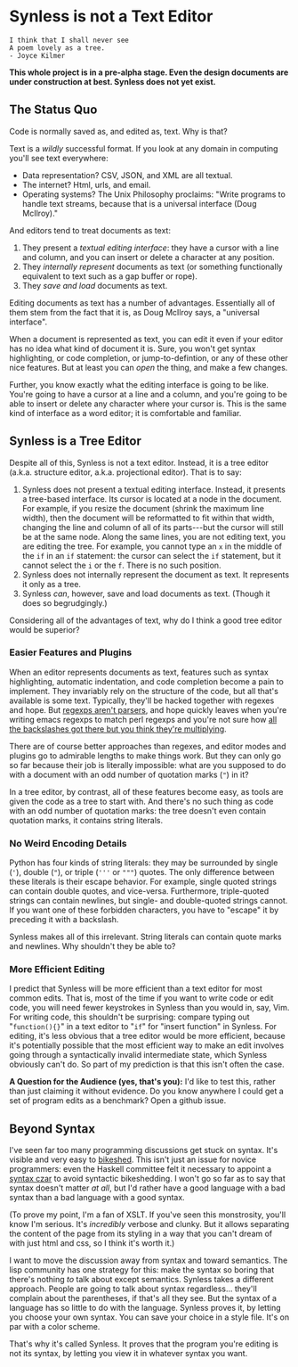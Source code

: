 # Synless is not a Text Editor

    I think that I shall never see
    A poem lovely as a tree.
    - Joyce Kilmer

**This whole project is in a pre-alpha stage. Even the design
  documents are under construction at best. Synless does not yet
  exist.**

## The Status Quo

Code is normally saved as, and edited as, text. Why is that?

Text is a _wildly_ successful format. If you look at any domain in
computing you'll see text everywhere:

- Data representation? CSV, JSON, and XML are all textual.
- The internet? Html, urls, and email.
- Operating systems? The Unix Philosophy proclaims: "Write
programs to handle text streams, because that is a universal interface
(Doug McIlroy)."

And editors tend to treat documents as text:

1. They present a _textual editing interface_: they have a cursor with
   a line and column, and you can insert or delete a character at any
   position.
2. They _internally represent_ documents as text (or something
   functionally equivalent to text such as a gap buffer or rope).
3. They _save and load_ documents as text.

Editing documents as text has a number of advantages. Essentially all
of them stem from the fact that it is, as Doug McIlroy says, a
"universal interface".

When a document is represented as text, you can edit it even if your
editor has no idea what kind of document it is. Sure, you won't get
syntax highlighting, or code completion, or jump-to-defintion, or any
of these other nice features. But at least you can _open_ the thing,
and make a few changes.

Further, you know exactly what the editing interface is going to be
like. You're going to have a cursor at a line and a column, and you're
going to be able to insert or delete any character where your cursor
is. This is the same kind of interface as a word editor; it is
comfortable and familiar.


## Synless is a Tree Editor

Despite all of this, Synless is not a text editor. Instead, it is a
tree editor (a.k.a. structure editor, a.k.a. projectional editor).
That is to say:

1. Synless does not present a textual editing interface. Instead, it
   presents a tree-based interface. Its cursor is located at a node in
   the document. For example, if you resize the document (shrink the
   maximum line width), then the document will be reformatted to fit
   within that width, changing the line and column of all of its
   parts---but the cursor will still be at the same node. Along the
   same lines, you are not editing text, you are editing the tree. For
   example, you cannot type an `x` in the middle of the `if` in an
   `if` statement: the cursor can select the `if` statement, but it
   cannot select the `i` or the `f`. There is no such position.
2. Synless does not internally represent the document as text. It
   represents it only as a tree.
3. Synless _can_, however, save and load documents as text. (Though it does
   so begrudgingly.)

Considering all of the advantages of text, why do I think a good tree
editor would be superior?

### Easier Features and Plugins

When an editor represents documents as text, features such as syntax
highlighting, automatic indentation, and code completion become a pain
to implement. They invariably rely on the structure of the code, but
all that's available is some text. Typically, they'll be hacked
together with regexes and hope. But
[regexps aren't parsers](https://stackoverflow.com/questions/1732348/regex-match-open-tags-except-xhtml-self-contained-tags#1732454),
and hope quickly leaves when you're writing emacs regexps to match
perl regexps and you're not sure how
[all the backslashes got there but you think they're multiplying](https://github.com/jrockway/cperl-mode/blob/master/cperl-mode.el#L8224).

There are of course better approaches than regexes, and editor modes
and plugins go to admirable lengths to make things work. But they can
only go so far because their job is literally impossible: what are you
supposed to do with a document with an odd number of quotation marks
(`"`) in it?

In a tree editor, by contrast, all of these features become easy, as
tools are given the code as a tree to start with. And there's no such
thing as code with an odd number of quotation marks: the tree doesn't
even contain quotation marks, it contains string literals.

### No Weird Encoding Details

Python has four kinds of string literals: they may be surrounded by
single (`'`), double (`"`), or triple (`'''` or `"""`) quotes. The
only difference between these literals is their escape behavior. For
example, single quoted strings can contain double quotes, and
vice-versa. Furthermore, triple-quoted strings can contain newlines,
but single- and double-quoted strings cannot. If you want one of these
forbidden characters, you have to "escape" it by preceding it with a
backslash.

Synless makes all of this irrelevant. String literals can contain
quote marks and newlines. Why shouldn't they be able to?

### More Efficient Editing

I predict that Synless will be more efficient than a text editor for
most common edits. That is, most of the time if you want to write code
or edit code, you will need fewer keystrokes in Synless than you would
in, say, Vim. For writing code, this shouldn't be surprising: compare
typing out "`function(){}`" in a text editor to "`if`" for "insert
function" in Synless. For editing, it's less obvious that a tree
editor would be more efficient, because it's potentially possible that
the most efficient way to make an edit involves going through a
syntactically invalid intermediate state, which Synless obviously
can't do. So part of my prediction is that this isn't often the case.

**A Question for the Audience (yes, that's you):** I'd like to test
this, rather than just claiming it without evidence. Do you know
anywhere I could get a set of program edits as a benchmark? Open a
github issue.

<!--
### Config Files

One way I expect Synless to be helpful is for defining and editing of
specialized configuration files. One of the advantages of a tree
editor is that you can't make syntax mistakes: there's literally no
way to enter invalid syntax. Most of the time you're working in a
language you're familiar with, and I'm sure you'd never forget a
semicolon. I certainly never do (**cough**). But configuration files
by nature all have their own specialized syntax, and it's annoying to
have to look up what you can write and how you must write it. Synless
would make the syntax discoverable. -->


## Beyond Syntax

I've seen far too many programming discussions get stuck on syntax.
It's visible and very easy to
[bikeshed](https://en.wikipedia.org/wiki/Law_of_triviality). This
isn't just an issue for novice programmers: even the Haskell committee
felt it necessary to appoint a
[syntax czar](http://haskell.cs.yale.edu/wp-content/uploads/2011/02/history.pdf)
to avoid syntactic bikeshedding. I won't go so far as to say that
syntax doesn't matter _at all_, but I'd rather have a good language
with a bad syntax than a bad language with a good syntax.

(To prove my point, I'm a fan of XSLT. If you've seen this
monstrosity, you'll know I'm serious. It's _incredibly_ verbose and
clunky. But it allows separating the content of the page from its
styling in a way that you can't dream of with just html and css, so
I think it's worth it.)

I want to move the discussion away from syntax and toward semantics.
The lisp community has one strategy for this: make the syntax so
boring that there's nothing _to_ talk about except semantics. Synless
takes a different approach. People are going to talk about syntax
regardless... they'll complain about the parentheses, if that's all
they see. But the syntax of a language has so little to do with the
language. Synless proves it, by letting you choose your own syntax.
You can save your choice in a style file. It's on par with a color
scheme.

That's why it's called Synless. It proves that the program you're
editing is not its syntax, by letting you view it in whatever syntax
you want.
